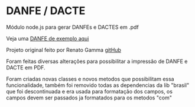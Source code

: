 # DANFE / DACTE

Módulo node.js para gerar DANFEs e DACTES em .pdf

Veja uma [DANFE de exemplo aqui](https://s3-sa-east-1.amazonaws.com/gammasoft/open-source/brasil/danfe.pdf)

Projeto original feito por Renato Gamma [gitHub](https://github.com/brasil-js/danfe)

Foram feitas diversas alterações para possibilitar a impressão de DANFE e DACTE em PDF.

Foram criadas novas classes e novos metodos que possibilitam essa funcionalidade, também foi removido todas as dependencias da lib "brasil" que foi descontinuada e era usada para formatação dos campos, os campos devem ser passados ja formatados para os metodos "com"
